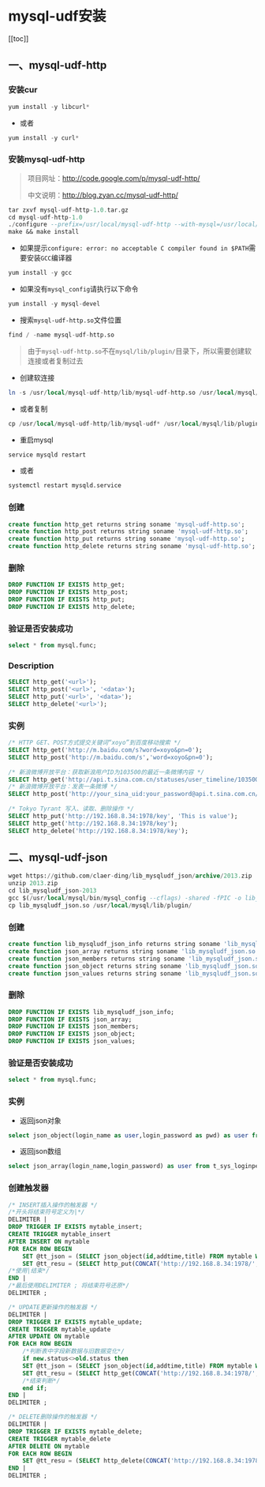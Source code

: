 # mysql-udf安装


[[toc]]




## 一、mysql-udf-http

### 安装cur

```sql
yum install -y libcurl*
```

- 或者

```sql
yum install -y curl*
```

### 安装mysql-udf-http

> 项目网址：http://code.google.com/p/mysql-udf-http/
>
> 中文说明：http://blog.zyan.cc/mysql-udf-http/

```sql
tar zxvf mysql-udf-http-1.0.tar.gz
cd mysql-udf-http-1.0
./configure --prefix=/usr/local/mysql-udf-http --with-mysql=/usr/local/mysql/bin/mysql_config
make && make install
```

- 如果提示`configure: error: no acceptable C compiler found in $PATH`需要安装`GCC`编译器

```sql
yum install -y gcc
```

- 如果没有`mysql_config`请执行以下命令

```sql
yum install -y mysql-devel
```

- 搜索`mysql-udf-http.so`文件位置

```sql
find / -name mysql-udf-http.so
```

> 由于`mysql-udf-http.so`不在`mysql/lib/plugin/`目录下，所以需要创建软连接或者复制过去

- 创建软连接

```sql
ln -s /usr/local/mysql-udf-http/lib/mysql-udf-http.so /usr/local/mysql/lib/plugin/mysql-udf-http.so
```

- 或者复制

```sql
cp /usr/local/mysql-udf-http/lib/mysql-udf* /usr/local/mysql/lib/plugin/
```

- 重启mysql

```sql
service mysqld restart
```

- 或者

```sql
systemctl restart mysqld.service
```

### 创建

```sql
create function http_get returns string soname 'mysql-udf-http.so';
create function http_post returns string soname 'mysql-udf-http.so';
create function http_put returns string soname 'mysql-udf-http.so';
create function http_delete returns string soname 'mysql-udf-http.so';
```

### 删除

```sql
DROP FUNCTION IF EXISTS http_get;
DROP FUNCTION IF EXISTS http_post;
DROP FUNCTION IF EXISTS http_put;
DROP FUNCTION IF EXISTS http_delete;
```

### 验证是否安装成功

```sql
select * from mysql.func; 
```

### Description

```sql
SELECT http_get('<url>');
SELECT http_post('<url>', '<data>');
SELECT http_put('<url>', '<data>');
SELECT http_delete('<url>');
```

### 实例

```sql
/* HTTP GET、POST方式提交关键词“xoyo”到百度移动搜索 */  
SELECT http_get('http://m.baidu.com/s?word=xoyo&pn=0');  
SELECT http_post('http://m.baidu.com/s','word=xoyo&pn=0');  
  
/* 新浪微博开放平台：获取新浪用户ID为103500的最近一条微博内容 */  
SELECT http_get('http://api.t.sina.com.cn/statuses/user_timeline/103500.json?count=1&source=1561596835') AS data;  
/* 新浪微博开放平台：发表一条微博 */  
SELECT http_post('http://your_sina_uid:your_password@api.t.sina.com.cn/statuses/update.xml?source=1561596835', 'status=Thins is sina weibo test information');  
  
/* Tokyo Tyrant 写入、读取、删除操作 */  
SELECT http_put('http://192.168.8.34:1978/key', 'This is value');  
SELECT http_get('http://192.168.8.34:1978/key');  
SELECT http_delete('http://192.168.8.34:1978/key');  
```

## 二、mysql-udf-json

```sql
wget https://github.com/claer-ding/lib_mysqludf_json/archive/2013.zip
unzip 2013.zip
cd lib_mysqludf_json-2013
gcc $(/usr/local/mysql/bin/mysql_config --cflags) -shared -fPIC -o lib_mysqludf_json.so lib_mysqludf_json.c
cp lib_mysqludf_json.so /usr/local/mysql/lib/plugin/
```


### 创建

```sql
create function lib_mysqludf_json_info returns string soname 'lib_mysqludf_json.so';
create function json_array returns string soname 'lib_mysqludf_json.so';
create function json_members returns string soname 'lib_mysqludf_json.so';
create function json_object returns string soname 'lib_mysqludf_json.so';
create function json_values returns string soname 'lib_mysqludf_json.so';
```

### 删除

```sql
DROP FUNCTION IF EXISTS lib_mysqludf_json_info;
DROP FUNCTION IF EXISTS json_array;
DROP FUNCTION IF EXISTS json_members;
DROP FUNCTION IF EXISTS json_object;
DROP FUNCTION IF EXISTS json_values;
```

### 验证是否安装成功

```sql
select * from mysql.func; 
```

### 实例

- 返回json对象

```sql
select json_object(login_name as user,login_password as pwd) as user from t_sys_loginperson;
```

- 返回json数组

```sql
select json_array(login_name,login_password) as user from t_sys_loginperson;
```

### 创建触发器

```sql
/* INSERT插入操作的触发器 */  
/*开头将结束符号定义为|*/
DELIMITER |  
DROP TRIGGER IF EXISTS mytable_insert;  
CREATE TRIGGER mytable_insert  
AFTER INSERT ON mytable  
FOR EACH ROW BEGIN  
    SET @tt_json = (SELECT json_object(id,addtime,title) FROM mytable WHERE id = NEW.id LIMIT 1);  
    SET @tt_resu = (SELECT http_put(CONCAT('http://192.168.8.34:1978/', NEW.id), @tt_json));  
/*使用|结束*/
END |  
/*最后使用DELIMITER ; 将结束符号还原*/
DELIMITER ;  
``` 
  
```sql
/* UPDATE更新操作的触发器 */  
DELIMITER |  
DROP TRIGGER IF EXISTS mytable_update;  
CREATE TRIGGER mytable_update  
AFTER UPDATE ON mytable  
FOR EACH ROW BEGIN
	/*判断表中字段新数据与旧数据变化*/
	if new.status<>old.status then
    SET @tt_json = (SELECT json_object(id,addtime,title) FROM mytable WHERE id = OLD.id LIMIT 1);  
    SET @tt_resu = (SELECT http_get(CONCAT('http://192.168.8.34:1978/', OLD.id), @tt_json));  
	/*结束判断*/
	end if;
END |  
DELIMITER ;  
```

```sql
/* DELETE删除操作的触发器 */  
DELIMITER |  
DROP TRIGGER IF EXISTS mytable_delete;  
CREATE TRIGGER mytable_delete  
AFTER DELETE ON mytable  
FOR EACH ROW BEGIN  
    SET @tt_resu = (SELECT http_delete(CONCAT('http://192.168.8.34:1978/', OLD.id)));  
END |  
DELIMITER ;  
```
